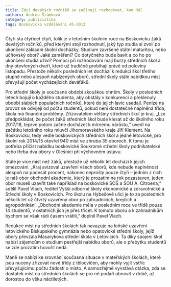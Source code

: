 ```yaml
---
title: Žáci devátých ročníků se začínají rozhodovat, kam dál
authors: Andrea Šrámková
category: publicistika
tags: Boskovicko vzdělávání 45-2013
---
```


Čtyři sta čtyřicet čtyři, tolik je v letošním školním roce na Boskovicku žáků devátých ročníků, před kterými stojí rozhodnutí, jaký typ studia si zvolí po ukončení základní školní docházky. Studium završené státní maturitou, nebo učňovský obor? Jaké zaměření? Co dotyčného bude bavit a co ho po ukončení studia uživí? Pomoci při rozhodování mají burzy středních škol a dny otevřených dveří, které už tradičně probíhají právě od poloviny listopadu. Přestože několik posledních let dochází k redukci škol třetího stupně nebo alespoň nabízených oborů, střední školy stále nabídkou míst převyšují počet vycházejících deváťáků.

Pro střední školy je současné období zkouškou ohněm. Školy v posledních letech bojují o každého studenta, aby obstály v konkurenci a překlenuly období slabých populačních ročníků, které do jejich lavic usedají. Peníze na provoz se odvíjejí od počtu studentů, pokud není dostatečně naplněná třída, škola má finanční problémy. Zřizovatelem většiny středních škol je kraj. „Lze předpokládat, že počet žáků středních škol bude klesat až do školního roku 2017/18, teprve potom začne docházet k mírnému nárůstu,“ uvedl na začátku letošního roku mluvčí Jihomoravského kraje Jiří Klement. Na Boskovicku, tedy vedle boskovických středních škol a jedné letovické, pro školní rok 2014/15 otevřel 940 míst ve zhruba 35 oborech. K tomu je potřeba přičíst nabídku boskovické Soukromé střední školy podnikatelské nebo třeba dva obory v Olešnici při výchovném ústavu.

Stále je více míst než žáků, přestože už několik let dochází k jejich omezování. „Kraj avizoval uzavření všech oborů, kde nebude naplněnost alespoň na padesát procent, nakonec neprošly pouze čtyři – jedním z nich je náš obor obchodní akademie, který je prozatím na rok pozastaven, jeden obor museli uzavřít také například na boskovické SOŠ a SOU A. Citroena,“ sdělil Pavel Vlach, ředitel Vyšší odborné školy ekonomické a zdravotnické a Střední školy v Boskovicích. Pro školu na Hybešově ulici je to za posledních několik let už čtvrtý uzavřený obor po zahradnících, krejčích a agropodnikání. „Obchodní akademie měla v posledním roce ve třídě pouze 14 studentů, v ostatních jich je přes třicet. K tomuto oboru a k zahradníkům bychom se však rádi časem vrátili,“ doplnil Pavel Vlach.

Redukce míst na středních školách tak navazuje na loňské uzavření letovického Biskupského gymnázia nebo opatovické střední školy, jejíž obory převzala Masarykova střední škola v Letovicích. Ta díky spojení škol nabízí zájemcům o studium pestřejší nabídku oborů, ale o přebytku studentů se zde prozatím hovořit nedá.

Maně se nabízí ke srovnání současná situace v mateřských školách, které jsou nuceny zřizovat nové třídy z tělocvičen, aby mohly vyjít vstříc převyšujícímu počtu žádostí o místo. A samozřejmě vyvstává otázka, zda se dostatek míst na středních školách se pro ně podaří obnovit v době, až dorostou do věku náctiletých.
